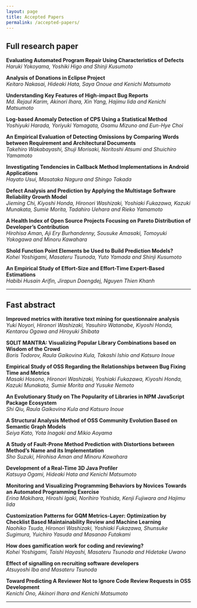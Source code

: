 ```yaml
---
layout: page
title: Accepted Papers
permalink: /accepted-papers/
---
```


## Full research paper

**Evaluating Automated Program Repair Using Characteristics of Defects**  
*Haruki Yokoyama, Yoshiki Higo and Shinji Kusumoto*

**Analysis of Donations in Eclipse Project**  
*Keitaro Nakasai, Hideaki Hata, Saya Onoue and Kenichi Matsumoto*

**Understanding Key Features of High-impact Bug Reports**  
*Md. Rejaul Karim, Akinori Ihara, Xin Yang, Hajimu Iida and Kenichi Matsumoto*

**Log-based Anomaly Detection of CPS Using a Statistical Method**  
*Yoshiyuki Harada, Yoriyuki Yamagata, Osamu Mizuno and Eun-Hye Choi*

**An Empirical Evaluation of Detecting Omissions by Comparing Words between Requirement and Architectural Documents**  
*Takehiro Wakabayashi, Shuji Morisaki, Noritoshi Atsumi and Shuichiro Yamamoto*

**Investigating Tendencies in Callback Method Implementations in Android Applications**  
*Hayato Usui, Masataka Nagura and Shingo Takada*

**Defect Analysis and Prediction by Applying the Multistage Software Reliability Growth Model**  
*Jieming Chi, Kiyoshi Honda, Hironori Washizaki, Yoshiaki Fukazawa, Kazuki Munakata, Sumie Morita, Tadahiro Uehara and Rieko Yamamoto*

**A Health Index of Open Source Projects Focusing on Pareto Distribution of Developer’s Contribution**  
*Hirohisa Aman, Aji Ery Burhandenny, Sousuke Amasaki, Tomoyuki Yokogawa and Minoru Kawahara*

**Shold Function Point Elements be Used to Build Prediction Models?**  
*Kohei Yoshigami, Masateru Tsunoda, Yuto Yamada and Shinji Kusumoto*

**An Empirical Study of Effort-Size and Effort-Time Expert-Based Estimations**  
*Habibi Husain Arifin, Jirapun Daengdej, Nguyen Thien Khanh*

----

## Fast abstract

**Improved metrics with iterative text mining for questionnaire analysis**  
*Yuki Noyori, Hironori Washizaki, Yasuhiro Watanabe, Kiyoshi Honda, Kentarou Ogawa and Hiroyuki Shibata*

**SOLIT MANTRA: Visualizing Popular Library Combinations based on Wisdom of the Crowd**  
*Boris Todorov, Raula Gaikovina Kula, Takashi Ishio and Katsuro Inoue* 

**Empirical Study of OSS Regarding the Relationships between Bug Fixing Time and Metrics**  
*Masaki Hosono, Hironori Washizaki, Yoshiaki Fukazawa, Kiyoshi Honda, Kazuki Munakata, Sumie Morita and Yusuke Nemoto*

**An Evolutionary Study on The Popularity of Libraries in NPM JavaScript Package Ecosystem**  
*Shi Qiu, Raula Gaikovina Kula and Katsuro Inoue*

**A Structural Analysis Method of OSS Community Evolution Based on Semantic Graph Models**  
*Seiya Kato, Yota Inagaki and Mikio Aoyama*

**A Study of Fault-Prone Method Prediction with Distortions between Method’s Name and its Implementation**  
*Sho Suzuki, Hirohisa Aman and Minoru Kawahara*

**Development of a Real-Time 3D Java Profiler**  
*Katsuya Ogami, Hideaki Hata and Kenichi Matsumoto*

**Monitoring and Visualizing Programming Behaviors by Novices Towards an Automated Programming Exercise**  
*Erina Makihara, Hiroshi Igaki, Norihiro Yoshida, Kenji Fujiwara and Hajimu Iida*

**Customization Patterns for GQM Metrics-Layer: Optimization by Checklist Based Maintainability Review and Machine Learning**  
*Naohiko Tsuda, Hironori Washizaki, Yoshiaki Fukazawa, Shunsuke Sugimura, Yuichiro Yasuda and Masanao Futakami*

**How does gamification work for coding and reviewing?**  
*Kohei Yoshigami, Taishi Hayashi, Masateru Tsunoda and Hidetake Uwano*

**Effect of signalling on recruiting software developers**  
*Atsuyoshi Iba and Masateru Tsunoda*

**Toward Predicting A Reviewer Not to Ignore Code Review Requests in OSS Development**  
*Kenichi Ono, Akinori Ihara and Kenichi Matsumoto*

----

